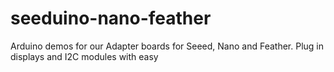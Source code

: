 # seeduino-nano-feather
Arduino demos for our Adapter boards for Seeed, Nano and Feather. Plug in displays and I2C modules with easy
